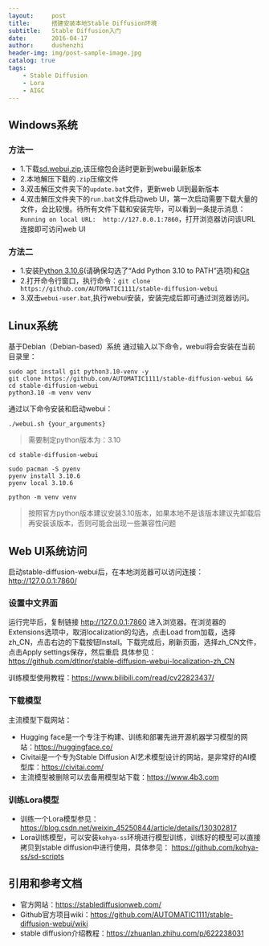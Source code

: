 ```yaml
---
layout:     post
title:      搭建安装本地Stable Diffusion环境
subtitle:   Stable Diffusion入门
date:       2016-04-17
author:     dushenzhi
header-img: img/post-sample-image.jpg
catalog: true
tags:
    - Stable Diffusion
    - Lora
    - AIGC
---
```


## Windows系统
### 方法一
* 1.下载[sd.webui.zip](https://github.com/AUTOMATIC1111/stable-diffusion-webui/releases/tag/v1.0.0-pre),该压缩包会适时更新到webui最新版本
* 2.本地解压下载的`.zip`压缩文件
* 3.双击解压文件夹下的`update.bat`文件，更新web UI到最新版本
* 4.双击解压文件夹下的`run.bat`文件启动web UI，第一次启动需要下载大量的文件，会比较慢。待所有文件下载和安装完毕，可以看到一条提示消息：`Running on local URL:  http://127.0.0.1:7860`，打开浏览器访问该URL连接即可访问web UI

### 方法二
* 1.安装[Python 3.10.6](https://www.python.org/ftp/python/3.10.6/python-3.10.6-amd64.exe)(请确保勾选了“Add Python 3.10 to PATH”选项)和[Git](https://github.com/git-for-windows/git/releases/download/v2.39.2.windows.1/Git-2.39.2-64-bit.exe)
* 2.打开命令行窗口，执行命令：`git clone https://github.com/AUTOMATIC1111/stable-diffusion-webui`
* 3.双击`webui-user.bat`,执行webui安装，安装完成后即可通过浏览器访问。

## Linux系统
基于Debian（Debian-based）系统
通过输入以下命令，webui将会安装在当前目录里：
```
sudo apt install git python3.10-venv -y
git clone https://github.com/AUTOMATIC1111/stable-diffusion-webui && cd stable-diffusion-webui
python3.10 -m venv venv
```
通过以下命令安装和启动webui：
```
./webui.sh {your_arguments}
```
> 需要制定python版本为：3.10
```
cd stable-diffusion-webui

sudo pacman -S pyenv
pyenv install 3.10.6
pyenv local 3.10.6

python -m venv venv
```

> 按照官方python版本建议安装3.10版本，如果本地不是该版本建议先卸载后再安装该版本，否则可能会出现一些兼容性问题


## Web UI系统访问

启动stable-diffusion-webui后，在本地浏览器可以访问连接：http://127.0.0.1:7860/

### 设置中文界面
运行完毕后，复制链接 http://127.0.0.1:7860 进入浏览器。在浏览器的Extensions选项中，取消localization的勾选，点击Load from加载，选择zh_CN，点击右边的下载按钮Install。下载完成后，刷新页面，选择zh_CN文件，点击Apply settings保存，然后重启
具体参见：https://github.com/dtlnor/stable-diffusion-webui-localization-zh_CN


训练模型使用教程：https://www.bilibili.com/read/cv22823437/

### 下载模型

主流模型下载网站：    
* Hugging face是一个专注于构建、训练和部署先进开源机器学习模型的网站：https://huggingface.co/
* Civitai是一个专为Stable Diffusion AI艺术模型设计的网站，是非常好的AI模型库：https://civitai.com/
* 主流模型被删除可以去备用模型站下载：https://www.4b3.com

### 训练Lora模型
* 训练一个Lora模型参见：https://blog.csdn.net/weixin_45250844/article/details/130302817
* Lora训练模型，可以安装`kohya-ss`环境进行模型训练，训练好的模型可以直接拷贝到stable diffusion中进行使用，具体参见：
https://github.com/kohya-ss/sd-scripts

## 引用和参考文档    
* 官方网站：https://stablediffusionweb.com/
* Github官方项目wiki：https://github.com/AUTOMATIC1111/stable-diffusion-webui/wiki
* stable diffusion介绍教程：https://zhuanlan.zhihu.com/p/622238031
